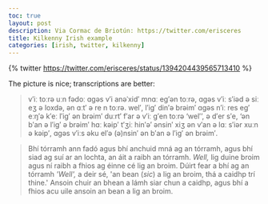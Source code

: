 ```yaml
---
toc: true
layout: post
description: Via Cormac de Briotún: https://twitter.com/erisceres
title: Kilkenny Irish example
categories: [irish, twitter, kilkenny]
---
```


{% twitter https://twitter.com/erisceres/status/1394204439565713410 %}

The picture is nice; transcriptions are better:

> v′iː toːrə uːn fədoː ɑgəs v′i anəˈxid′ mnɑː eg′ən toːrə, ɑgəs v′iː s′iəd ə siː eʒ ə loxdə, ən ɑːt′ ə re n toːrə. wel′, l′ig′ din′ə brəim′ ɑgəs n′iː res eg′ eːŋ′ə k′eː l′ig′ ən brəim′ duːrt′ f′ar ə v′iː g′en toːrə ‘wel′’, ə d′er s′e, ‘ən b′an ə l′ig′ ə brəim′ hɑː kəip′ t′ʒiː hin′ə’ ənsin′ xiʒ ən v′an ǝ lɑː s′iər xuːn ə kəip′, ɑgǝs v′iːs əku el′ə (ə)nsin′ ən b′an ə l′ig′ ən brəim′.

> Bhí tórramh ann fadó agus bhí anchuid mná ag an tórramh, agus bhí siad ag suí ar an lochta, an áit a raibh an tórramh. _Well,_ lig duine broim agus ní raibh a fhios ag éinne cé lig an broim. Dúirt fear a bhí ag an tórramh _'Well',_ a deir sé, 'an bean (_sic_) a lig an broim, thá a caidhp trí thine.' Ansoin chuir an bhean a lámh siar chun a caidhp, agus bhí a fhios acu uile ansoin an bean a lig an broim.

